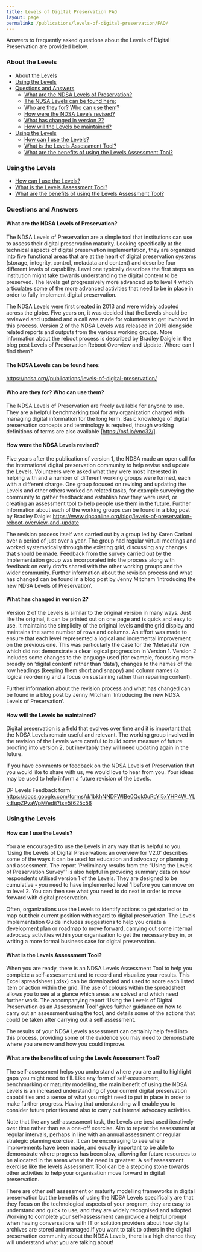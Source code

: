 ```yaml
---
title: Levels of Digital Preservation FAQ
layout: page
permalink: /publications/levels-of-digital-preservation/FAQ/
---
```

Answers to frequently asked questions about the Levels of Digital Preservation are provided below. 
### About the Levels
- [About the Levels](#about-the-levels)
- [Using the Levels](#using-the-levels)
- [Questions and Answers](#questions-and-answers)
  - [What are the NDSA Levels of Preservation?](#what-are-the-ndsa-levels-of-preservation)
  - [The NDSA Levels can be found here:](#the-ndsa-levels-can-be-found-here)
  - [Who are they for? Who can use them?](#who-are-they-for-who-can-use-them)
  - [How were the NDSA Levels revised?](#how-were-the-ndsa-levels-revised)
  - [What has changed in version 2?](#what-has-changed-in-version-2)
  - [How will the Levels be maintained?](#how-will-the-levels-be-maintained)
- [Using the Levels](#using-the-levels-1)
  - [How can I use the Levels?](#how-can-i-use-the-levels)
  - [What is the Levels Assessment Tool?](#what-is-the-levels-assessment-tool)
  - [What are the benefits of using the Levels Assessment Tool?](#what-are-the-benefits-of-using-the-levels-assessment-tool)

### Using the Levels 
* [How can I use the Levels?](#how-can-i-use-the-levels)
* [What is the Levels Assessment Tool?](#what-is-the-levels-assessment-tool)
* [What are the benefits of using the Levels Assessment Tool?](#what-are-the-benefits-of-using-the-levels-assessment-tool)


### Questions and Answers

#### What are the NDSA Levels of Preservation?
The NDSA Levels of Preservation are a simple tool that institutions can use to assess their digital preservation maturity. Looking specifically at the technical aspects of digital preservation implementation, they are organized into five functional areas that are at the heart of digital preservation systems (storage, integrity, control, metadata and content) and describe four different levels of capability. Level one typically describes the first steps an institution might take towards understanding the digital content to be preserved. The levels get progressively more advanced up to level 4 which articulates some of the more advanced activities that need to be in place in order to fully implement digital preservation.

The NDSA Levels were first created in 2013 and were widely adopted across the globe. Five years on, it was decided that the Levels should be reviewed and updated and a call was made for volunteers to get involved in this process. Version 2 of the NDSA Levels was released in 2019 alongside related reports and outputs from the various working groups. More information about the reboot process is described by Bradley Daigle in the blog post Levels of Preservation Reboot Overview and Update.
Where can I find them?


#### The NDSA Levels can be found here:
https://ndsa.org//publications/levels-of-digital-preservation/

#### Who are they for? Who can use them?
The NDSA Levels of Preservation are freely available for anyone to use. They are a helpful benchmarking tool for any organization charged with managing digital information for the long term. Basic knowledge of digital preservation concepts and terminology is required, though working definitions of terms are also available [https://osf.io/vnc32/].

#### How were the NDSA Levels revised?
Five years after the publication of version 1, the NDSA made an open call for the international digital preservation community to help revise and update the Levels. Volunteers were asked what they were most interested in helping with and a number of different working groups were formed, each with a different charge. One group focused on revising and updating the Levels and other others worked on related tasks, for example surveying the community to gather feedback and establish how they were used, or creating an assessment tool to help people use them in the future. Further information about each of the working groups can be found in a blog post by Bradley Daigle: https://www.dpconline.org/blog/levels-of-preservation-reboot-overview-and-update

The revision process itself was carried out by a group led by Karen Cariani over a period of just over a year. The group had regular virtual meetings and worked systematically through the existing grid, discussing any changes that should be made. Feedback from the survey carried out by the Implementation group was incorporated into the process along with feedback on early drafts shared with the other working groups and the wider community. Further information about the revision process and what has changed can be found in a blog post by Jenny Mitcham ‘Introducing the new NDSA Levels of Preservation’. 

#### What has changed in version 2?
Version 2 of the Levels is similar to the original version in many ways. Just like the original, it can be printed out on one page and is quick and easy to use. It maintains the simplicity of the original levels and the grid display and maintains the same number of rows and columns. An effort was made to ensure that each level represented a logical and incremental improvement on the previous one. This was particularly the case for the ‘Metadata’ row which did not demonstrate a clear logical progression in Version 1. Version 2 includes some changes to the language used (for example, focussing more broadly on  ‘digital content’ rather than ‘data’), changes to the names of the row headings (keeping them short and snappy) and column names (a logical reordering and a focus on sustaining rather than repairing content).

Further information about the revision process and what has changed can be found in a blog post by Jenny Mitcham ‘Introducing the new NDSA Levels of Preservation’. 

#### How will the Levels be maintained?
Digital preservation is a field that evolves over time and it is important that the NDSA Levels remain useful and relevant. The working group involved in the revision of the Levels were careful to build some measure of future proofing into version 2, but inevitably they will need updating again in the future.

If you have comments or feedback on the NDSA Levels of Preservation that you would like to share with us, we would love to hear from you. Your ideas may be used to help inform a future revision of the Levels. 

DP Levels Feedback form: https://docs.google.com/forms/d/1bkhNNDFWIBe0Qok0uRcYl5xYHP4W_YLktEupZPvaWpM/edit?ts=5f625c56 

### Using the Levels 

#### How can I use the Levels?
You are encouraged to use the Levels in any way that is helpful to you. ‘Using the Levels of Digital Preservation: an overview for V2.0’ describes some of the ways it can be used for education and advocacy or planning and assessment. The report ‘Preliminary results from the “Using the Levels of Preservation Survey”’ is also helpful in providing summary data on how respondents utilised version 1 of the Levels. They are designed to be cumulative - you need to have implemented level 1 before you can move on to level 2. You can then see what you need to do next in order to move forward with digital preservation. 

Often, organizations use the Levels to identify actions to get started or to map out their current position with regard to digital preservation. The Levels Implementation Guide includes suggestions to help you create a development plan or roadmap to move forward, carrying out some internal advocacy activities within your organisation to get the necessary buy in, or writing a more formal business case for digital preservation. 

#### What is the Levels Assessment Tool?
When you are ready, there is an NDSA Levels  Assessment Tool to help you complete a self-assessment and to record and visualize your results. This Excel spreadsheet (.xlsx) can be downloaded and used to score each listed item or action within the grid. The use of colours within the spreadsheet allows you to see at a glance which areas are solved and which need further work. The accompanying report ‘Using the Levels of Digital Preservation as an Assessment Tool’ gives further guidance on how to carry out an assessment using the tool, and details some of the actions that could be taken after carrying out a self assessment.

The results of your NDSA Levels assessment can certainly help feed into this process, providing some of the evidence you may need to demonstrate where you are now and how you could improve.

#### What are the benefits of using the Levels Assessment Tool?
The self-assessment helps you understand where you are and to highlight gaps you might need to fill. Like any form of self-assessment, benchmarking or maturity modelling, the main benefit of using the NDSA Levels is an increased understanding of your current digital preservation capabilities and a sense of what you might need to put in place in order to make further progress. Having that understanding will enable you to consider future priorities and also to carry out internal advocacy activities. 

Note that like any self-assessment task, the Levels are best used iteratively over time rather than as a one-off exercise. Aim to repeat the assessment at regular intervals, perhaps in line with an annual assessment or regular strategic planning exercise. It can be encouraging to see where improvements have been made, and equally important to be able to demonstrate where progress has been slow, allowing for future resources to be allocated in the areas where the need is greatest. A self assessment exercise like the levels Assessment Tool can be a stepping stone towards other activities to help your organisation move forward in digital preservation. 

There are other self assessment or maturity modelling frameworks in digital preservation but the benefits of using the NDSA Levels specifically are that they focus on the technological aspects of your program, they are easy to understand and quick to use, and they are widely recognised and adopted. Working to complete your self-assessment can provide a helpful prompt when having conversations with IT or solution providers about how digital archives are stored and managed.If you want to talk to others in the digital preservation community about the NDSA Levels, there is a high chance they will understand what you are talking about!



